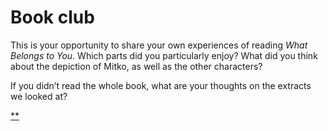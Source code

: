 # Book club

This is your opportunity to share your own experiences of reading *What Belongs to You*. Which parts did you particularly enjoy? What did you think about the depiction of Mitko, as well as the other characters?

If you didn’t read the whole book, what are your thoughts on the extracts we looked at?

[**](https://www.futurelearn.com/courses/how-to-read-a-novel/1/steps/185503#fl-comments)